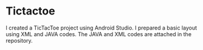 # Tictactoe
I created a TicTacToe project using Android Studio. I prepared a basic layout using XML and JAVA codes. The JAVA and XML codes are attached in the repository.

